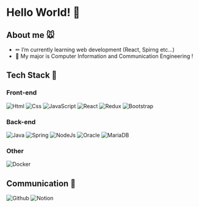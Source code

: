 # Hello World! 🐶

## About me 🐭
  * ✏ I’m currently learning web development (React, Spirng etc...)
  * 🏫 My major is Computer Information and Communication Engineering !

## Tech Stack 🐰
### Front-end
<div display="flex">
 <img alt="Html" src ="https://img.shields.io/badge/HTML5-E34F26.svg?&style=for-the-badge&logo=HTML5&logoColor=white"/> 
 <img alt="Css" src ="https://img.shields.io/badge/CSS3-1572B6.svg?&style=for-the-badge&logo=CSS3&logoColor=white"/> 
 <img alt="JavaScript" src ="https://img.shields.io/badge/JavaScript-F7DF1E.svg?&style=for-the-badge&logo=JavaScript&logoColor=black"/> 
 <img alt="React" src ="https://img.shields.io/badge/React-1572B6.svg?&style=for-the-badge&logo=React&logoColor=white"/>
 <img alt="Redux" src ="https://img.shields.io/badge/Redux-764ABC.svg?&style=for-the-badge&logo=Redux&logoColor=white"/>
 <img alt="Bootstrap" src ="https://img.shields.io/badge/Bootstrap-7952B3.svg?&style=for-the-badge&logo=Bootstrap&logoColor=white"/>
</div>

### Back-end
<div display="flex">
 <img alt="Java" src ="https://img.shields.io/badge/Java-6DB33F.svg?&style=for-the-badge&logo=Java&logoColor=white"/> 
 <img alt="Spring" src ="https://img.shields.io/badge/Spring-6DB33F.svg?&style=for-the-badge&logo=Spring&logoColor=white"/>
 <img alt="NodeJs" src ="https://img.shields.io/badge/NodeJs-339933.svg?&style=for-the-badge&logo=NodeJs&logoColor=white"/>
 <img alt="Oracle" src ="https://img.shields.io/badge/Oracle-F80000.svg?&style=for-the-badge&logo=Oracle&logoColor=white"/>
 <img alt="MariaDB" src ="https://img.shields.io/badge/MariaDB-003545.svg?&style=for-the-badge&logo=MariaDB&logoColor=white"/>
</div>

### Other
<div display="flex">
 <img alt="Docker" src ="https://img.shields.io/badge/Docker-2496ED.svg?&style=for-the-badge&logo=Docker&logoColor=white"/> 
</div>

## Communication 🐯
<div display="flex">
 <img alt="Github" src ="https://img.shields.io/badge/Github-181717.svg?&style=for-the-badge&logo=Github&logoColor=white"/> 
 <img alt="Notion" src ="https://img.shields.io/badge/Notion-000000.svg?&style=for-the-badge&logo=Notion&logoColor=white"/>
</div>
